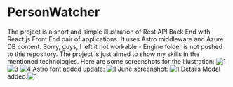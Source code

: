 # PersonWatcher
The project is a short and simple illustration of Rest API Back End with React.js Front End pair of applications. It uses Astro middleware and Azure DB content.
Sorry, guys, I left it not workable - Engine folder is not pushed to this repository. The project is just aimed to show my skills in the mentioned technologies. 
Here are some screenshots for the illustration:
![1](https://user-images.githubusercontent.com/125572952/235594892-0e2ea814-4757-4464-be16-439d3e82e539.jpg)
![3](https://user-images.githubusercontent.com/125572952/235642158-f0f7d102-3813-46f1-8664-a4422809a2b9.jpg)
![4](https://user-images.githubusercontent.com/125572952/235642165-a07fe44f-11a4-4105-b530-aaeacaec98d9.jpg)
Astro font added update:
![1](https://github.com/AlexanderBurstein/PersonWatcher/assets/125572952/8060b14d-1bc4-42b7-ba98-ca2f5a5dd2b8)
June screenshot:
![1](https://github.com/AlexanderBurstein/PersonWatcher/assets/125572952/f4aed862-5a35-4de3-83db-06d7439fb13c)
Details Modal added:![1](https://github.com/AlexanderBurstein/PersonWatcher/assets/125572952/e3e8b2b7-b23a-4d43-8469-b87958962601)




